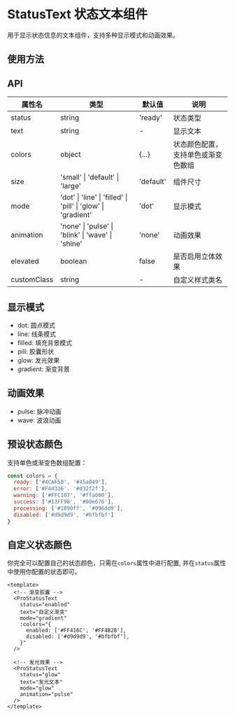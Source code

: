 # StatusText 状态文本组件

用于显示状态信息的文本组件，支持多种显示模式和动画效果。
<script setup>
  import demo from '@/components/StatusText/demos/demo.vue'
  import demoCode from '@/components/StatusText/demos/demo.vue?raw'
</script>

## 使用方法
<demo :comp="demo" :code="demoCode" title="基础用法" />

## API

| 属性名      | 类型                                                          | 默认值    | 说明                               |
| ----------- | ------------------------------------------------------------- | --------- | ---------------------------------- |
| status      | string                                                        | 'ready'   | 状态类型                           |
| text        | string                                                        | -         | 显示文本                           |
| colors      | object                                                        | {...}     | 状态颜色配置，支持单色或渐变色数组 |
| size        | 'small' \| 'default' \| 'large'                               | 'default' | 组件尺寸                           |
| mode        | 'dot' \| 'line' \| 'filled' \| 'pill' \| 'glow' \| 'gradient' | 'dot'     | 显示模式                           |
| animation   | 'none' \| 'pulse' \| 'blink' \| 'wave' \| 'shine'             | 'none'    | 动画效果                           |
| elevated    | boolean                                                       | false     | 是否启用立体效果                   |
| customClass | string                                                        | -         | 自定义样式类名                     |

## 显示模式
- dot: 圆点模式
- line: 线条模式
- filled: 填充背景模式
- pill: 胶囊形状
- glow: 发光效果
- gradient: 渐变背景

## 动画效果
- pulse: 脉冲动画
- wave: 波浪动画

## 预设状态颜色
支持单色或渐变色数组配置：
```js
const colors = {
  ready: ['#4CAF50', '#45a049'],
  error: ['#F44336', '#d32f2f'],
  warning: ['#FFC107', '#ffa000'],
  success: ['#13FF98', '#00e676'],
  processing: ['#1890ff', '#096dd9'],
  disabled: ['#d9d9d9', '#bfbfbf']
}
```

## 自定义状态颜色
你完全可以配置自己的状态颜色，只需在`colors`属性中进行配置, 并在`status`属性中使用你配置的状态即可。
```vue
<template>
  <!-- 渐变胶囊 -->
  <ProStatusText
    status="enabled"
    text="自定义渐变"
    mode="gradient"
    :colors="{
      enabled: ['#FF416C', '#FF4B2B'],
      disabled: ['#d9d9d9', '#bfbfbf'],
    }"
  />

  <!-- 发光效果 -->
  <ProStatusText
    status="glow"
    text="发光文本"
    mode="glow"
    animation="pulse"
  />
</template>
```
